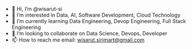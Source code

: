 - 👋 Hi, I’m @wisarut-si
- 👀 I’m interested in Data, AI, Software Development, Cloud Technology
- 🌱 I’m currently learning Data Engineering, Devop Engineering, Full Stack Engineering
- 💞️ I’m looking to collaborate on Data Science, Devops, Developer
- 📫 How to reach me email: wisarut.sirimart@gmail.com

<!---
wisarut-sirimart/wisarut-sirimart is a ✨ special ✨ repository because its `README.md` (this file) appears on your GitHub profile.
You can click the Preview link to take a look at your changes.
--->
